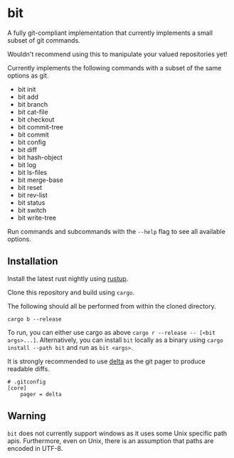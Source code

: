 # bit

A fully git-compliant implementation that currently implements a small subset of git commands.

Wouldn't recommend using this to manipulate your valued repositories yet!

Currently implements the following commands with a subset of the same options as git.

- bit init
- bit add
- bit branch
- bit cat-file
- bit checkout
- bit commit-tree
- bit commit
- bit config
- bit diff
- bit hash-object
- bit log
- bit ls-files
- bit merge-base
- bit reset
- bit rev-list
- bit status
- bit switch
- bit write-tree

Run commands and subcommands with the `--help` flag to see all available options.

## Installation

Install the latest rust nightly using [rustup](https://rustup.rs/).

Clone this repository and build using `cargo`.

The following should all be performed from within the cloned directory.

`cargo b --release`

To run, you can either use cargo as above `cargo r --release -- [<bit args>...]`.
Alternatively, you can install `bit` locally as a binary using `cargo install --path bit` and
run as `bit <args>`.

It is strongly recommended to use [delta](https://github.com/dandavison/delta)
as the git pager to produce readable diffs.

```
# .gitconfig
[core]
    pager = delta
```

## Warning

`bit` does not currently support windows as it uses some Unix specific path apis.
Furthermore, even on Unix, there is an assumption that paths are encoded in UTF-8.
